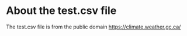 # About the test.csv file

The test.csv file is from the public domain https://climate.weather.gc.ca/
